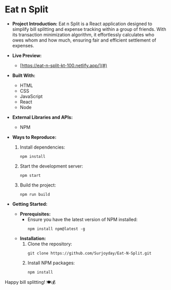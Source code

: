 # Eat n Split

- **Project Introduction:** Eat n Split is a React application designed to simplify bill splitting and expense tracking within a group of friends. With its transaction minimization algorithm, it effortlessly calculates who owes whom and how much, ensuring fair and efficient settlement of expenses.

- **Live Preview:** 
    - [https://eat-n-split-kt-100.netlify.app/](#)
- **Built With:**
    - HTML
    - CSS
    - JavaScript
    - React 
    - Node

- **External Libraries and APIs:**
    - NPM

- **Ways to Reproduce:**
    1. Install dependencies:
        ```
        npm install
        ```
    2. Start the development server:
        ```
        npm start
        ```
    3. Build the project:
        ```
        npm run build
        ```

- **Getting Started:**
    - **Prerequisites:**
        - Ensure you have the latest version of NPM installed:
            ```
            npm install npm@latest -g
            ```
    - **Installation:**
        1. Clone the repository:
            ```
            git clone https://github.com/Surjoyday/Eat-N-Split.git
            ```
        2. Install NPM packages:
            ```
            npm install
            ```

Happy bill splitting! 🍽️💰
